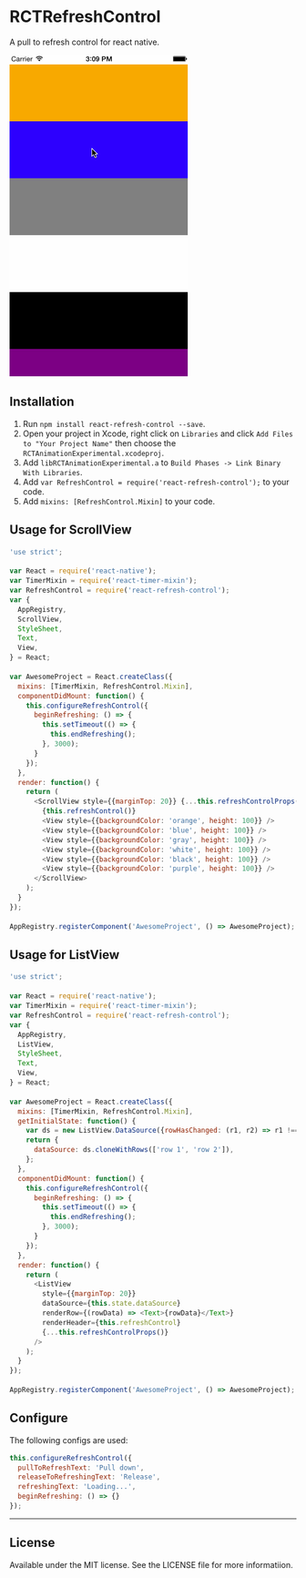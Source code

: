 # RCTRefreshControl

A pull to refresh control for react native.

![Example](example.gif)

## Installation

1. Run `npm install react-refresh-control --save`.
2. Open your project in Xcode, right click on `Libraries` and click `Add Files to "Your Project Name"` then choose the `RCTAnimationExperimental.xcodeproj`.
3. Add `libRCTAnimationExperimental.a` to `Build Phases -> Link Binary With Libraries`.
4. Add `var RefreshControl = require('react-refresh-control');` to your code.
5. Add `mixins: [RefreshControl.Mixin]` to your code.

## Usage for ScrollView

```javascript
'use strict';

var React = require('react-native');
var TimerMixin = require('react-timer-mixin');
var RefreshControl = require('react-refresh-control');
var {
  AppRegistry,
  ScrollView,
  StyleSheet,
  Text,
  View,
} = React;

var AwesomeProject = React.createClass({
  mixins: [TimerMixin, RefreshControl.Mixin],
  componentDidMount: function() {
    this.configureRefreshControl({
      beginRefreshing: () => {
        this.setTimeout(() => {
          this.endRefreshing();
        }, 3000);
      }
    });
  },
  render: function() {
    return (
      <ScrollView style={{marginTop: 20}} {...this.refreshControlProps()}>
        {this.refreshControl()}
        <View style={{backgroundColor: 'orange', height: 100}} />
        <View style={{backgroundColor: 'blue', height: 100}} />
        <View style={{backgroundColor: 'gray', height: 100}} />
        <View style={{backgroundColor: 'white', height: 100}} />
        <View style={{backgroundColor: 'black', height: 100}} />
        <View style={{backgroundColor: 'purple', height: 100}} />
      </ScrollView>
    );
  }
});

AppRegistry.registerComponent('AwesomeProject', () => AwesomeProject);
```

## Usage for ListView

```javascript
'use strict';

var React = require('react-native');
var TimerMixin = require('react-timer-mixin');
var RefreshControl = require('react-refresh-control');
var {
  AppRegistry,
  ListView,
  StyleSheet,
  Text,
  View,
} = React;

var AwesomeProject = React.createClass({
  mixins: [TimerMixin, RefreshControl.Mixin],
  getInitialState: function() {
    var ds = new ListView.DataSource({rowHasChanged: (r1, r2) => r1 !== r2});
    return {
      dataSource: ds.cloneWithRows(['row 1', 'row 2']),
    };
  },
  componentDidMount: function() {
    this.configureRefreshControl({
      beginRefreshing: () => {
        this.setTimeout(() => {
          this.endRefreshing();
        }, 3000);
      }
    });
  },
  render: function() {
    return (
      <ListView
        style={{marginTop: 20}}
        dataSource={this.state.dataSource}
        renderRow={(rowData) => <Text>{rowData}</Text>}
        renderHeader={this.refreshControl}
        {...this.refreshControlProps()}
      />
    );
  }
});

AppRegistry.registerComponent('AwesomeProject', () => AwesomeProject);
```

## Configure

The following configs are used:

```javascript
this.configureRefreshControl({
  pullToRefreshText: 'Pull down',
  releaseToRefreshingText: 'Release',
  refreshingText: 'Loading...',  
  beginRefreshing: () => {}
});
```

---

## License

Available under the MIT license. See the LICENSE file for more informatiion.
